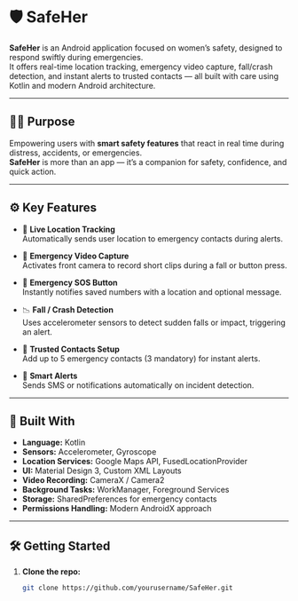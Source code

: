 # 🛡️ SafeHer

**SafeHer** is an Android application focused on women’s safety, designed to respond swiftly during emergencies.  
It offers real-time location tracking, emergency video capture, fall/crash detection, and instant alerts to trusted contacts — all built with care using Kotlin and modern Android architecture.

---

## 👩‍💻 Purpose

Empowering users with **smart safety features** that react in real time during distress, accidents, or emergencies.  
**SafeHer** is more than an app — it’s a companion for safety, confidence, and quick action.

---

## ⚙️ Key Features

- 📍 **Live Location Tracking**  
  Automatically sends user location to emergency contacts during alerts.

- 🎥 **Emergency Video Capture**  
  Activates front camera to record short clips during a fall or button press.

- 🛑 **Emergency SOS Button**  
  Instantly notifies saved numbers with a location and optional message.

- 📉 **Fall / Crash Detection**  
  Uses accelerometer sensors to detect sudden falls or impact, triggering an alert.

- 📱 **Trusted Contacts Setup**  
  Add up to 5 emergency contacts (3 mandatory) for instant alerts.

- 🔔 **Smart Alerts**  
  Sends SMS or notifications automatically on incident detection.

---

## 🧪 Built With

- **Language:** Kotlin  
- **Sensors:** Accelerometer, Gyroscope  
- **Location Services:** Google Maps API, FusedLocationProvider  
- **UI:** Material Design 3, Custom XML Layouts  
- **Video Recording:** CameraX / Camera2  
- **Background Tasks:** WorkManager, Foreground Services  
- **Storage:** SharedPreferences for emergency contacts  
- **Permissions Handling:** Modern AndroidX approach

---

## 🛠️ Getting Started

1. **Clone the repo:**
   ```bash
   git clone https://github.com/yourusername/SafeHer.git
